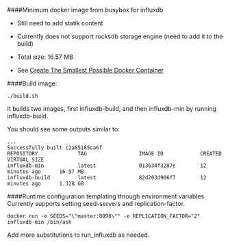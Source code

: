 ####Minimum docker image from busybox for influxdb
* Still need to add statik content
* Currently does not support rocksdb storage engine (need to add it to the build)
* Total size: 16.57 MB

* See [Create The Smallest Possible Docker Container](http://blog.xebia.com/2014/07/04/create-the-smallest-possible-docker-container/)

####Build image:

	./build.sh

It builds two images, first influxdb-build, and then influxdb-min by running influxdb-build.

You should see some outputs similar to:

    ...
    Successfully built c2a85185ca6f
    REPOSITORY             TAG                 IMAGE ID            CREATED             VIRTUAL SIZE
    influxdb-min           latest              013634f3287e        12 minutes ago      16.57 MB
    influxdb-build         latest              82d203d906f7        12 minutes ago      1.328 GB


####Runtime configuration templating through environment variables
Currently supports setting seed-servers and replication-factor.

	docker run -e SEEDS="\"master:8090\"" -e REPLICATION_FACTOR="2" influxdb-min /bin/ash
	
Add more substitutions to run_influxdb as needed.
